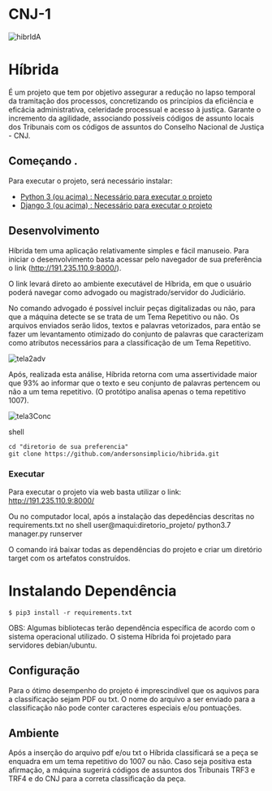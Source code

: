 # CNJ-1

![hibrIdA](https://user-images.githubusercontent.com/37173966/96740018-cec57000-1396-11eb-8f6d-cb90afb63760.jpeg)


# Híbrida

É um projeto que tem por objetivo assegurar a redução no lapso temporal da tramitação dos processos, concretizando os princípios da eficiência e eficácia administrativa, celeridade processual e acesso à justiça. Garante o incremento da agilidade, associando possíveis códigos de assunto locais dos Tribunais com os códigos de assuntos do Conselho Nacional de Justiça - CNJ.


## Começando .

Para executar o projeto, será necessário instalar:

- [Python 3 (ou acima) : Necessário para executar o projeto](https://www.python.org/downloads)
- [Django 3 (ou acima) : Necessário para executar o projeto](https://www.djangoproject.com/download/)


## Desenvolvimento

Híbrida tem uma aplicação relativamente simples e fácil manuseio. Para iniciar o desenvolvimento basta acessar pelo navegador de sua preferência o link (http://191.235.110.9:8000/).

O link levará direto ao ambiente executável de Híbrida, em que o usuário poderá navegar como advogado ou magistrado/servidor do Judiciário.  

No comando advogado é possível incluir peças digitalizadas ou não, para que a máquina detecte se se trata de um Tema Repetitivo ou não. Os arquivos enviados serão lidos, textos e palavras vetorizados, para então se fazer um levantamento otimizado do conjunto de palavras que caracterizam como atributos necessários para a classificação de um Tema Repetitivo.

![tela2adv](https://user-images.githubusercontent.com/37173966/96637481-1c899c00-12f5-11eb-9ad3-a287a8b5bd69.png)

Após, realizada esta análise, Híbrida retorna com uma assertividade maior que 93% ao informar que o texto e seu conjunto de palavras pertencem ou não a um tema repetitivo. (O protótipo analisa apenas o tema repetitivo 1007).

![tela3Conc](https://user-images.githubusercontent.com/37173966/96638347-55764080-12f6-11eb-9efc-233c11ccece7.png)


shell
```
cd "diretorio de sua preferencia"
git clone https://github.com/andersonsimplicio/hibrida.git
```

### Executar

Para executar o projeto via web basta utilizar o link: http://191.235.110.9:8000/

Ou no computador local, após a instalação das depedências descritas no requirements.txt no shell
user@maqui:diretorio_projeto/ python3.7 manager.py runserver


O comando irá baixar todas as dependências do projeto e criar um diretório target com os artefatos construídos.

# Instalando Dependência
```
$ pip3 install -r requirements.txt
```
OBS: Algumas bibliotecas terão dependência específica de acordo com o sistema operacional utilizado. O sistema Híbrida foi projetado
para servidores debian/ubuntu.

## Configuração

Para o ótimo desempenho do projeto é imprescindível que os aquivos para a classificação sejam PDF ou txt. O nome do arquivo a ser enviado para a classificação não pode conter caracteres especiais e/ou pontuações. 

## Ambiente

Após a inserção do arquivo pdf e/ou txt o Híbrida classificará se a peça se enquadra em um tema repetitivo do 1007 ou não. Caso seja positiva esta afirmação, a máquina sugerirá códigos de assuntos dos Tribunais TRF3 e TRF4 e do CNJ para a correta classificação da peça.